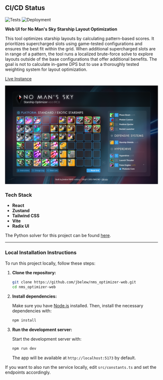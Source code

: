 ## CI/CD Status

![Tests](https://github.com/jbelew/nms_optimizer-web/actions/workflows/main.yml/badge.svg?branch=main)
![Deployment](https://img.shields.io/badge/Deployment-Heroku-blue?logo=heroku)

**Web UI for No Man's Sky Starship Layout Optimization**

This tool optimizes starship layouts by calculating pattern-based scores. It prioritizes supercharged slots using game-tested configurations and ensures the best fit within the grid. When additional supercharged slots are in range of a pattern, the tool runs a localized brute-force solve to explore layouts outside of the base configurations that offer additional benefits. The goal is not to calculate in-game DPS but to use a thoroughly tested weighting system for layout optimization.

[Live Instance](https://nms-optimizer-web-ac700a458f0a.herokuapp.com/)

![Screenshot](https://github.com/jbelew/nms_optimizer-web/blob/main/public/assets/img/screenshot.png?raw=true)

### **Tech Stack**
- **React**
- **Zustand**
- **Tailwind CSS**
- **Vite**
- **Radix UI**

The Python solver for this project can be found [here](https://github.com/jbelew/nms_optimizer-service).

---

### **Local Installation Instructions**

To run this project locally, follow these steps:

1. **Clone the repository:**

   ```sh
   git clone https://github.com/jbelew/nms_optimizer-web.git
   cd nms_optimizer-web
   ```

2. **Install dependencies:**

   Make sure you have [Node.js](https://nodejs.org/) installed. Then, install the necessary dependencies with:

   ```sh
   npm install
   ```

3. **Run the development server:**

   Start the development server with:

   ```sh
   npm run dev
   ```

   The app will be available at `http://localhost:5173` by default.

If you want to also run the service locally, edit `src/constants.ts` and set the endpoints accordingly.
